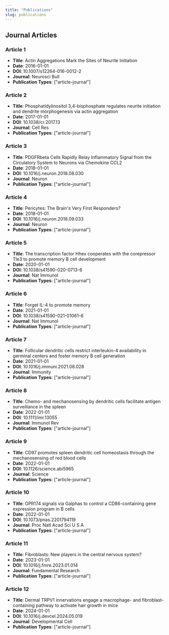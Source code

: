 ```yaml
---
title: "Publications"
slug: publications
---
```


## Journal Articles

### Article 1
- **Title**: Actin Aggregations Mark the Sites of Neurite Initiation
- **Date**: 2016-01-01
- **DOI**: 10.1007/s12264-016-0012-2
- **Journal**: Neurosci Bull
- **Publication Types**: ["article-journal"]

### Article 2
- **Title**: Phosphatidylinositol 3,4-bisphosphate regulates neurite initiation and dendrite morphogenesis via actin aggregation
- **Date**: 2017-01-01
- **DOI**: 10.1038/cr.2017.13
- **Journal**: Cell Res
- **Publication Types**: ["article-journal"]

### Article 3
- **Title**: PDGFRbeta Cells Rapidly Relay Inflammatory Signal from the Circulatory System to Neurons via Chemokine CCL2
- **Date**: 2018-01-01
- **DOI**: 10.1016/j.neuron.2018.08.030
- **Journal**: Neuron
- **Publication Types**: ["article-journal"]

### Article 4
- **Title**: Pericytes: The Brain's Very First Responders?
- **Date**: 2018-01-01
- **DOI**: 10.1016/j.neuron.2018.09.033
- **Journal**: Neuron
- **Publication Types**: ["article-journal"]

### Article 5
- **Title**: The transcription factor Hhex cooperates with the corepressor Tle3 to promote memory B cell development
- **Date**: 2020-01-01
- **DOI**: 10.1038/s41590-020-0713-6
- **Journal**: Nat Immunol
- **Publication Types**: ["article-journal"]

### Article 6
- **Title**: Forget IL-4 to promote memory
- **Date**: 2021-01-01
- **DOI**: 10.1038/s41590-021-01061-6
- **Journal**: Nat Immunol
- **Publication Types**: ["article-journal"]

### Article 7
- **Title**: Follicular dendritic cells restrict interleukin-4 availability in germinal centers and foster memory B cell generation
- **Date**: 2021-01-01
- **DOI**: 10.1016/j.immuni.2021.08.028
- **Journal**: Immunity
- **Publication Types**: ["article-journal"]

### Article 8
- **Title**: Chemo- and mechanosensing by dendritic cells facilitate antigen surveillance in the spleen
- **Date**: 2022-01-01
- **DOI**: 10.1111/imr.13055
- **Journal**: Immunol Rev
- **Publication Types**: ["article-journal"]

### Article 9
- **Title**: CD97 promotes spleen dendritic cell homeostasis through the mechanosensing of red blood cells
- **Date**: 2022-01-01
- **DOI**: 10.1126/science.abi5965
- **Journal**: Science
- **Publication Types**: ["article-journal"]

### Article 10
- **Title**: GPR174 signals via Galphas to control a CD86-containing gene expression program in B cells
- **Date**: 2022-01-01
- **DOI**: 10.1073/pnas.2201794119
- **Journal**: Proc Natl Acad Sci U S A
- **Publication Types**: ["article-journal"]

### Article 11
- **Title**: Fibroblasts: New players in the central nervous system?
- **Date**: 2023-01-01
- **DOI**: 10.1016/j.fmre.2023.01.014
- **Journal**: Fundamental Research
- **Publication Types**: ["article-journal"]

### Article 12
- **Title**: Dermal TRPV1 innervations engage a macrophage- and fibroblast-containing pathway to activate hair growth in mice
- **Date**: 2024-01-01
- **DOI**: 10.1016/j.devcel.2024.05.019
- **Journal**: Developmental Cell
- **Publication Types**: ["article-journal"]
